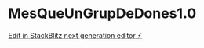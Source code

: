 # MesQueUnGrupDeDones1.0

[Edit in StackBlitz next generation editor ⚡️](https://stackblitz.com/~/github.com/JcAmela/MesQueUnGrupDeDones1.0)
